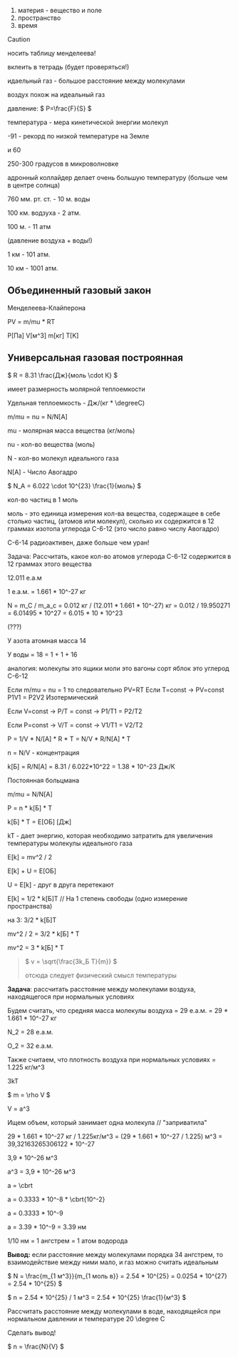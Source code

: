 1. материя - вещество и поле
1. пространство
1. время

> [!CAUTION]
>
> носить таблицу менделеева!
>
> вклеить в тетрадь (будет проверяться!)

идаельный газ - большое расстояние между молекулами

воздух похож на идеальный газ

давление: $ P=\frac{F}{S} $

температура - мера кинетической энергии молекул

-91 - рекорд по низкой температуре на Земле

и 60

250-300 градусов в микроволновке

адронный коллайдер делает очень большую температуру (больше чем в центре солнца)

760 мм. рт. ст. - 10 м. воды

100 км. водзуха - 2 атм.

100 м. - 11 атм

(давление воздуха + воды!)

1 км - 101 атм.

10 км - 1001 атм.

Объединенный газовый закон
---

Менделеева-Клайперона

PV = m/mu * RT

P[Па]
V[м^3]
m[кг]
T[K]

Универсальная газовая построянная
---

$ R = 8.31 \frac{Дж}{моль \cdot К} $

имеет размерность молярной теплоемкости

Удельная теплоемкость - Дж/(кг * \degreeC)

m/mu = nu = N/N[A]

mu - молярная масса вещества (кг/моль)

nu - кол-во вещества (моль)

N - кол-во молекул идеального газа

N[A] - Число Авогадро

$ N_A = 6.022 \cdot 10^{23} \frac{1}{моль} $

кол-во частиц в 1 моль

моль - это единица измерения кол-ва вещества, содержащее в себе столько частиц,
(атомов или молекул), сколько их содержится в 12 граммах изотопа углерода C-6-12
(это число равно числу Авогадро)

C-6-14 радиоактивен, даже больше чем уран!

Задача:
Рассчитать, какое кол-во атомов углерода C-6-12 содержится в 12 граммах этого вещества

12.011 е.а.м

1 е.а.м. = 1.661 * 10^-27 кг

N = m_C / m_a_c = 0.012 кг / (12.011 * 1.661 * 10^-27) кг = 0.012 / 19.950271 = 6.01495 * 10^27 = 6.015 * 10 * 10^23

(???)

У азота атомная масса 14

У воды = 18 = 1 + 1 + 16

аналогия: молекулы это ящики
моли это вагоны
сорт яблок это углерод C-6-12

Если m/mu = nu = 1 то следовательно PV=RT
Если T=const -> PV=const
P1V1 = P2V2
Изотермический

Если V=const -> P/T = const -> P1/T1 = P2/T2

Если P=const -> V/T = const ->  V1/T1 = V2/T2

P = 1/V * N/[A] * R * T = N/V * R/N[A] * T

n = N/V - концентрация

k[Б] = R/N[A] = 8.31 / 6.022*10^22 = 1.38 * 10^-23 Дж/К

Постоянная больцмана

m/mu = N/N[A]

P = n * k[Б] * T

k[Б] * T = E[ОБ] [Дж]

kT - дает энергию, которая необходимо затратить для увеличения температуры молекулы идеального газа

E[k] = mv^2 / 2

E[k] + U = E[ОБ]

U = E[k] - друг в друга перетекают

E[k] = 1/2 * k[Б]T  // На 1 степень свободы (одно измерение пространства)

на 3: 3/2 * k[Б]T

mv^2 / 2 = 3/2 * k[Б] * T

mv^2 = 3 * k[Б] * T

> $ v = \sqrt{\frac{3k_Б T}{m}} $
>
> отсюда следует физический смысл температуры

__Задача__: рассчитать расстояние между молекулами воздуха, находящегося при нормальных условиях

Будем считать, что средняя масса молекулы воздуха = 29 е.а.м. = 29 * 1.661 * 10^-27 кг

N_2 = 28 е.а.м.

O_2 = 32 е.а.м.

Также считаем, что плотность воздуха при нормальных условиях = 1.225 кг/м^3

<!-- 1.225 кг/м^3 * 1 м^3 = 1.225 кг - столько весит 1 м^3 воздуха -->

<!-- U = mgh

U = E[k] = mv^2 / 2 -->

3kT

$ m = \rho V $

V = a^3

Ищем объем, который занимает одна молекула // "заприватила"

29 * 1.661 * 10^-27 кг / 1.225кг/м^3 = 
(29 * 1.661 * 10^-27 / 1.225) м^3 = 
39,32163265306122 * 10^-27

3,9 * 10^-26 м^3

a^3 = 3,9 * 10^-26 м^3

a = \cbrt

a = 0.3333 * 10^-8 * \cbrt{10^-2}

a = 0.3333 * 10^-9 

a = 3.39 * 10^-9 = 3.39 нм

1/10 нм = 1 ангстрем = 1 атом водорода

__Вывод:__ если расстояние между молекулами порядка 34 ангстрем, то взаимодействие между ними мало,
и газ можно считать идеальным


$ N = \frac{m_{1 м^3}}{m_{1 моль в}} = 2.54 * 10^{25} = 0.0254 * 10^{27} = 2.54 * 10^{25} $

$ n = 2.54 * 10^{25} / 1 м^3 = 2.54 * 10^{25} \frac{1}{м^3} $


Рассчитать расстояние между молекулами в воде, находящейся при нормальном давлении и температуре 20 \degree C

Сделать вывод!

$ n = \frac{N}{V} $